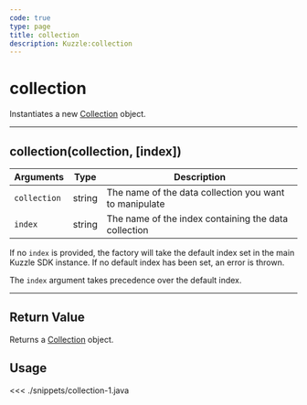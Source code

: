 ```yaml
---
code: true
type: page
title: collection
description: Kuzzle:collection
---
```


# collection

Instantiates a new [Collection](/sdk/android/3/controllers/collection/) object.

---

## collection(collection, [index])

| Arguments    | Type   | Description                                            |
| ------------ | ------ | ------------------------------------------------------ |
| `collection` | string | The name of the data collection you want to manipulate |
| `index`      | string | The name of the index containing the data collection   |

If no `index` is provided, the factory will take the default index set in the main Kuzzle SDK instance. If no default index has been set, an error is thrown.

The `index` argument takes precedence over the default index.

---

## Return Value

Returns a [Collection](/sdk/android/3/controllers/collection/) object.

## Usage

<<< ./snippets/collection-1.java
